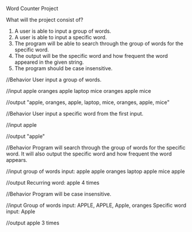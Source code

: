 Word Counter Project

What will the project consist of?
1. A user is able to input a group of words.
2. A user is able to input a specific word.
3. The program will be able to search through the group of words for the specific word.
4. The output will be the specific word and how frequent the word appeared in the given string.
5. The program should be case insensitive.

//Behavior
User input a group of words.

//input
apple oranges apple laptop mice oranges apple mice

//output
"apple, oranges, apple, laptop, mice, oranges, apple, mice"


//Behavior
User input a specific word from the first input.

//input
apple

//output
"apple"

//Behavior
Program will search through the group of words for the specific word. It will also output the specific word and how frequent the word appears.

//input
group of words input: apple apple oranges laptop apple mice apple

//output
Recurring word: apple 4 times

//Behavior
Program will be case insensitive.

//input
Group of words input: APPLE, APPLE, Apple, oranges
Specific word input: Apple

//output
apple 3 times
